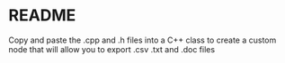 # README
Copy and paste the .cpp and .h files into a C++ class to create a custom node
that will allow you to export .csv .txt and .doc files

